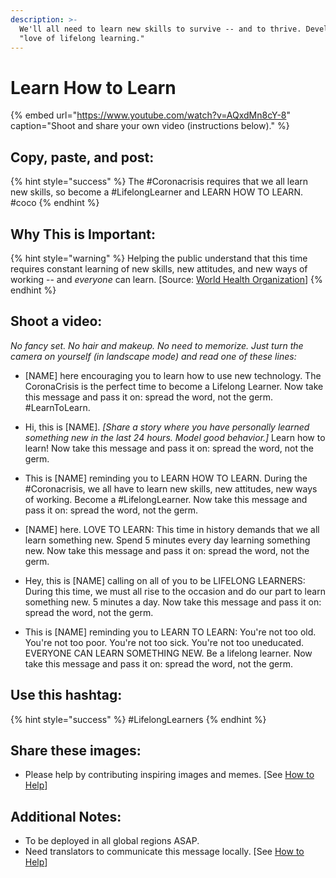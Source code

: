 ```yaml
---
description: >-
  We'll all need to learn new skills to survive -- and to thrive. Develop a
  "love of lifelong learning."
---
```


# Learn How to Learn

{% embed url="https://www.youtube.com/watch?v=AQxdMn8cY-8" caption="Shoot and share your own video \(instructions below\)." %}

## Copy, paste, and post:

{% hint style="success" %}
The \#Coronacrisis requires that we all learn new skills, so become a \#LifelongLearner and LEARN HOW TO LEARN. \#coco
{% endhint %}

## Why This is Important:

{% hint style="warning" %}
Helping the public understand that this time requires constant learning of new skills, new attitudes, and new ways of working -- and _everyone_ can learn. \[Source: [World Health Organization](https://www.who.int/publications-detail/outbreak-communication-best-practices-for-communicating-with-the-public-during-an-outbreak)\]
{% endhint %}

## Shoot a video:

_No fancy set. No hair and makeup. No need to memorize. Just turn the camera on yourself \(in landscape mode\) and read one of these lines:_

* \[NAME\] here encouraging you to learn how to use new technology. The CoronaCrisis is the perfect time to become a Lifelong Learner. Now take this message and pass it on: spread the word, not the germ. \#LearnToLearn.

* Hi, this is \[NAME\]. _\[Share a story where you have personally learned something new in the last 24 hours. Model good behavior.\]_ Learn how to learn! Now take this message and pass it on: spread the word, not the germ. 
* This is \[NAME\] reminding you to LEARN HOW TO LEARN. During the \#Coronacrisis, we all have to learn new skills, new attitudes, new ways of working. Become a \#LifelongLearner. Now take this message and pass it on: spread the word, not the germ. 
* \[NAME\] here. LOVE TO LEARN: This time in history demands that we all learn something new. Spend 5 minutes every day learning something new. Now take this message and pass it on: spread the word, not the germ. 
* Hey, this is \[NAME\] calling on all of you to be LIFELONG LEARNERS: During this time, we must all rise to the occasion and do our part to learn something new. 5 minutes a day. Now take this message and pass it on: spread the word, not the germ. 
* This is \[NAME\] reminding you to LEARN TO LEARN: You're not too old. You're not too poor. You're not too sick. You're not too uneducated. EVERYONE CAN LEARN SOMETHING NEW. Be a lifelong learner. Now take this message and pass it on: spread the word, not the germ.

## Use this hashtag:

{% hint style="success" %}
\#LifelongLearners
{% endhint %}

## Share these images:

* Please help by contributing inspiring images and memes. \[See [How to Help](../how-to-help.md)\]

## Additional Notes:

* To be deployed in all global regions ASAP.
* Need translators to communicate this message locally. \[See [How to Help](../how-to-help.md)\]

